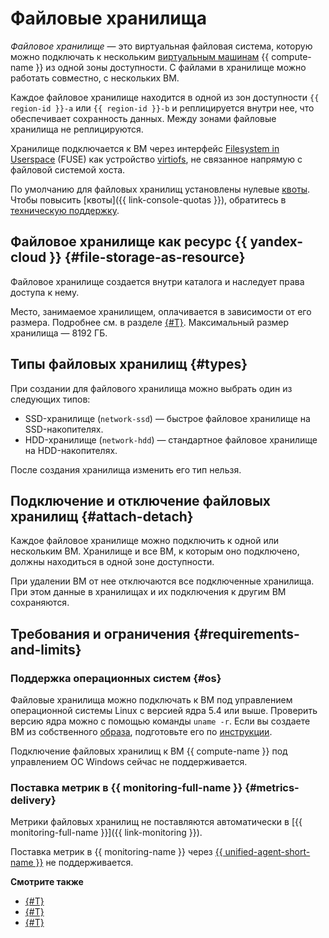 # Файловые хранилища

_Файловое хранилище_ — это виртуальная файловая система, которую можно подключать к нескольким [виртуальным машинам](vm.md) {{ compute-name }} из одной зоны доступности. С файлами в хранилище можно работать совместно, с нескольких ВМ.

Каждое файловое хранилище находится в одной из зон доступности `{{ region-id }}-a` или `{{ region-id }}-b` и реплицируется внутри нее, что обеспечивает сохранность данных. Между зонами файловые хранилища не реплицируются.

Хранилище подключается к ВМ через интерфейс [Filesystem in Userspace](https://ru.wikipedia.org/wiki/FUSE_(модуль_ядра)) (FUSE) как устройство [virtiofs](https://www.kernel.org/doc/html/latest/filesystems/virtiofs.html), не связанное напрямую с файловой системой хоста.

По умолчанию для файловых хранилищ установлены нулевые [квоты](limits.md#compute-quotas). Чтобы повысить [квоты]({{ link-console-quotas }}), обратитесь в [техническую поддержку](../../support/overview.md).

## Файловое хранилище как ресурс {{ yandex-cloud }} {#file-storage-as-resource}

Файловое хранилище создается внутри каталога и наследует права доступа к нему.

Место, занимаемое хранилищем, оплачивается в зависимости от его размера. Подробнее см. в разделе [{#T}](../pricing.md). Максимальный размер хранилища — 8192 ГБ.

## Типы файловых хранилищ {#types}

При создании для файлового хранилища можно выбрать один из следующих типов:
* SSD-хранилище (`network-ssd`) — быстрое файловое хранилище на SSD-накопителях.
* HDD-хранилище (`network-hdd`) — стандартное файловое хранилище на HDD-накопителях.

После создания хранилища изменить его тип нельзя.

## Подключение и отключение файловых хранилищ {#attach-detach}

Каждое файловое хранилище можно подключить к одной или нескольким ВМ. Хранилище и все ВМ, к которым оно подключено, должны находиться в одной зоне доступности.

При удалении ВМ от нее отключаются все подключенные хранилища. При этом данные в хранилищах и их подключения к другим ВМ сохраняются.

## Требования и ограничения {#requirements-and-limits}

### Поддержка операционных систем {#os}

Файловые хранилища можно подключать к ВМ под управлением операционной системы Linux с версией ядра 5.4 или выше. Проверить версию ядра можно с помощью команды `uname -r`. Если вы создаете ВМ из собственного [образа](image.md), подготовьте его по [инструкции](../operations/image-create/custom-image.md).

Подключение файловых хранилищ к ВМ {{ compute-name }} под управлением ОС Windows сейчас не поддерживается.

### Поставка метрик в {{ monitoring-full-name }} {#metrics-delivery}

Метрики файловых хранилищ не поставляются автоматически в [{{ monitoring-full-name }}]({{ link-monitoring }}).

Поставка метрик в {{ monitoring-name }} через [{{ unified-agent-short-name }}](../../monitoring/concepts/data-collection/unified-agent/) не поддерживается.

**Смотрите также**

* [{#T}](../operations/filesystem/create.md)
* [{#T}](../operations/filesystem/attach-to-vm.md)
* [{#T}](../operations/filesystem/detach-from-vm.md)
